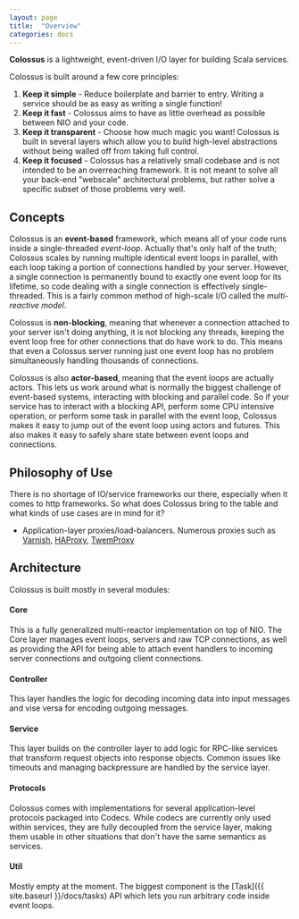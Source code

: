 ```yaml
---
layout: page
title:  "Overview"
categories: docs
---
```


**Colossus** is a lightweight, event-driven I/O layer for building Scala services.

Colossus is built around a few core principles:

1. **Keep it simple** - Reduce boilerplate and barrier to entry.  Writing a service should be as easy as writing a single function!
2. **Keep it fast** - Colossus aims to have as little overhead as possible between NIO and your code.
3. **Keep it transparent** - Choose how much magic you want!  Colossus is built in several layers which allow you to build high-level abstractions without being walled off from taking full control.
4. **Keep it focused** - Colossus has a relatively small codebase and is not intended to be an overreaching framework.  It is not meant to solve all your back-end "webscale" architectural problems, but rather solve a specific subset of those problems very well.

## Concepts

Colossus is an **event-based** framework, which means all of your code runs
inside a single-threaded *event-loop*.  Actually that's only half of the truth;
Colossus scales by running multiple identical event loops in parallel, with
each loop taking a portion of connections handled by your server.  However, a
single connection is permanently bound to exactly one event loop for its
lifetime, so code dealing with a single connection is effectively
single-threaded.  This is a fairly common method of high-scale I/O called the
*multi-reactive model*.

Colossus is **non-blocking**, meaning that whenever a connection attached to
your server isn't doing anything, it is not blocking any threads, keeping the
event loop free for other connections that do have work to do.  This means that
even a Colossus server running just one event loop has no problem
simultaneously handling thousands of connections.

Colossus is also **actor-based**, meaning that the event loops are actually actors.
This lets us work around what is normally the biggest challenge of event-based
systems, interacting with blocking and parallel code.  So if your service has to
interact with a blocking API, perform some CPU intensive operation, or perform
some task in parallel with the event loop, Colossus makes it easy to jump out
of the event loop using actors and futures.  This also makes it easy to safely
share state between event loops and connections.

## Philosophy of Use

There is no shortage of IO/service frameworks our there, especially when it
comes to http frameworks.  So what does Colossus bring to the table and what
kinds of use cases are in mind for it?

* Application-layer proxies/load-balancers.  Numerous proxies such as [Varnish](), [HAProxy](), [TwemProxy]()

## Architecture

Colossus is built mostly in several modules:

#### Core

This is a fully generalized multi-reactor implementation on top of NIO.  The
Core layer manages event loops, servers and raw TCP connections, as well as
providing the API for being able to attach event handlers to incoming server
connections and outgoing client connections.

#### Controller

This layer handles the logic for decoding incoming data into input messages and vise
versa for encoding outgoing messages.  

#### Service

This layer builds on the controller layer to add logic for RPC-like services that transform
request objects into response objects.  Common issues like timeouts and managing
backpressure are handled by the service layer.

#### Protocols

Colossus comes with implementations for several application-level protocols
packaged into Codecs.  While codecs are currently only used within services,
they are fully decoupled from the service layer, making them usable in other
situations that don't have the same semantics as services.

#### Util

Mostly empty at the moment.  The biggest component is the [Task]({{ site.baseurl }}/docs/tasks) API
which lets you run arbitrary code inside event loops.

